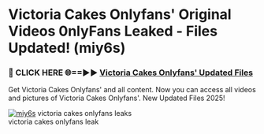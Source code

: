 # Victoria Cakes Onlyfans' Original Videos 0nlyFans Leaked - Files Updated! (miy6s)

<h3>🔴 CLICK HERE 🌐==►► <a href="https://tinyurl.com/2jnfzry5" rel="nofollow">Victoria Cakes Onlyfans' Updated Files</a></h3>

Get Victoria Cakes Onlyfans' and all content. Now you can access all videos and pictures of Victoria Cakes Onlyfans'. New Updated Files 2025!

[![miy6s](https://i.imgur.com/GyGTBgg.gif)](https://tinyurl.com/2jnfzry5)
victoria cakes onlyfans leaks<br>
victoria cakes onlyfans leak